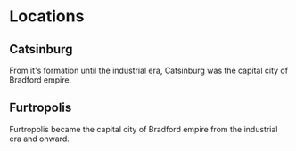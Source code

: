 # Locations

## Catsinburg

From it's formation until the industrial era, Catsinburg was the capital city of Bradford empire.

## Furtropolis
 
Furtropolis became the capital city of Bradford empire from the industrial era and onward.


